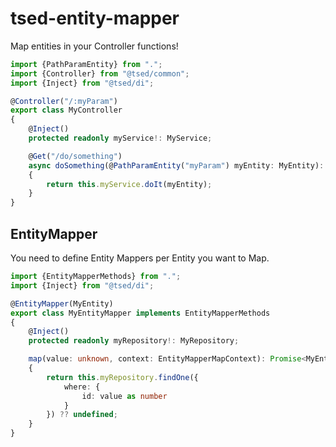 # tsed-entity-mapper

Map entities in your Controller functions!


```ts
import {PathParamEntity} from ".";
import {Controller} from "@tsed/common";
import {Inject} from "@tsed/di";

@Controller("/:myParam")
export class MyController
{
    @Inject()
    protected readonly myService!: MyService;

    @Get("/do/something")
    async doSomething(@PathParamEntity("myParam") myEntity: MyEntity): Promise<any>
    {
        return this.myService.doIt(myEntity);
    }
}
```



## EntityMapper

You need to define Entity Mappers per Entity you want to Map.

```ts
import {EntityMapperMethods} from ".";
import {Inject} from "@tsed/di";

@EntityMapper(MyEntity)
export class MyEntityMapper implements EntityMapperMethods
{
    @Inject()
    protected readonly myRepository!: MyRepository;

    map(value: unknown, context: EntityMapperMapContext): Promise<MyEntity | undefined>
    {
        return this.myRepository.findOne({
            where: {
                id: value as number
            }
        }) ?? undefined;
    }
}
```